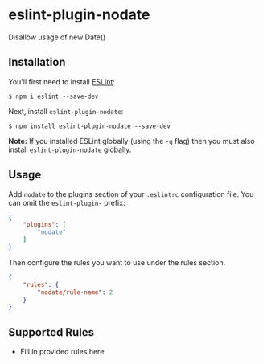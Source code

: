 # eslint-plugin-nodate

Disallow usage of new Date()

## Installation

You'll first need to install [ESLint](http://eslint.org):

```
$ npm i eslint --save-dev
```

Next, install `eslint-plugin-nodate`:

```
$ npm install eslint-plugin-nodate --save-dev
```

**Note:** If you installed ESLint globally (using the `-g` flag) then you must also install `eslint-plugin-nodate` globally.

## Usage

Add `nodate` to the plugins section of your `.eslintrc` configuration file. You can omit the `eslint-plugin-` prefix:

```json
{
    "plugins": [
        "nodate"
    ]
}
```


Then configure the rules you want to use under the rules section.

```json
{
    "rules": {
        "nodate/rule-name": 2
    }
}
```

## Supported Rules

* Fill in provided rules here






